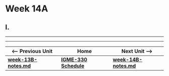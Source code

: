 # Week 14A

## I. 

<hr><hr>

| <-- Previous Unit | Home | Next Unit -->
| --- | --- | --- 
| [**week-13B-notes.md**](13B.md)   |  [**IGME-330 Schedule**](../schedule.md) | [**week-14B-notes.md**](14B.md) 
